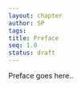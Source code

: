 ```yaml
---
layout: chapter
author: SP
tags:
title: Preface
seq: 1.0
status: draft
---
```


Preface goes here..
